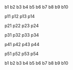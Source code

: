 b1
b2
b3
b4
b5
b6
b7
b8
b9
b10

p11
p12
p13
p14

p21
p22
p23
p24

p31
p32
p33
p34

p41
p42
p43
p44

p51
p52
p53
p54

b1
b2
b3
b4
b5
b6
b7
b8
b9
b10
